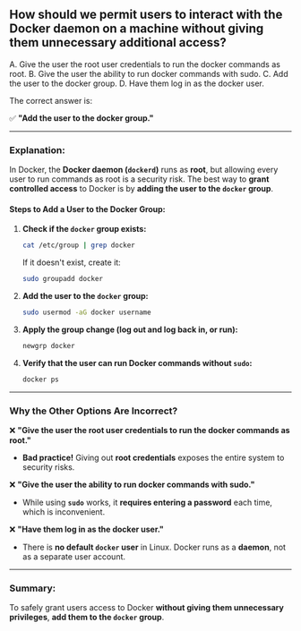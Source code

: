 ## How should we permit users to interact with the Docker daemon on a machine without giving them unnecessary additional access? 
A. Give the user the root user credentials to run the docker commands as root. 
B. Give the user the ability to run docker commands with sudo. 
C. Add the user to the docker group. 
D. Have them log in as the docker user. 

The correct answer is:  

✅ **"Add the user to the docker group."**  

---

### **Explanation:**  
In Docker, the **Docker daemon (`dockerd`)** runs as **root**, but allowing every user to run commands as root is a security risk. The best way to **grant controlled access** to Docker is by **adding the user to the `docker` group**.  

#### **Steps to Add a User to the Docker Group:**  
1. **Check if the `docker` group exists:**  
   ```sh
   cat /etc/group | grep docker
   ```
   If it doesn't exist, create it:  
   ```sh
   sudo groupadd docker
   ```

2. **Add the user to the `docker` group:**  
   ```sh
   sudo usermod -aG docker username
   ```

3. **Apply the group change (log out and log back in, or run):**  
   ```sh
   newgrp docker
   ```

4. **Verify that the user can run Docker commands without `sudo`:**  
   ```sh
   docker ps
   ```

---

### **Why the Other Options Are Incorrect?**  

❌ **"Give the user the root user credentials to run the docker commands as root."**  
- **Bad practice!** Giving out **root credentials** exposes the entire system to security risks.  

❌ **"Give the user the ability to run docker commands with sudo."**  
- While using **`sudo`** works, it **requires entering a password** each time, which is inconvenient.  

❌ **"Have them log in as the docker user."**  
- There is **no default `docker` user** in Linux. Docker runs as a **daemon**, not as a separate user account.  

---

### **Summary:**  
To safely grant users access to Docker **without giving them unnecessary privileges**, **add them to the `docker` group**.
